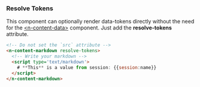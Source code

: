 
### Resolve Tokens

This component can optionally render data-tokens directly without the need for the [\<n-content-data\>](/components/n-content-data) component. Just add the **resolve-tokens** attribute.

```html
<!-- Do not set the `src` attribute -->
<n-content-markdown resolve-tokens>
  <!-- Write your markdown -->
  <script type='text/markdown'>
    # **This** is a value from session: {{session:name}}
  </script>
</n-content-markdown>
```